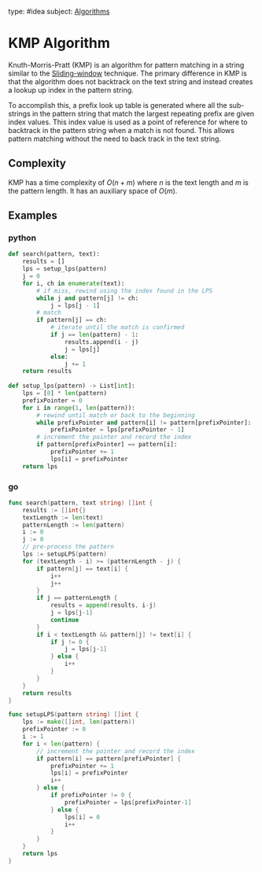 type: #idea
subject: [Algorithms](Algorithms.md)
<!-- Subject should be a hub note -->
# KMP Algorithm


Knuth-Morris-Pratt (KMP) is an algorithm for pattern matching in a string similar to the [Sliding-window](Sliding-window.md) technique. The primary difference in KMP is that the algorithm does not backtrack on the text string and instead creates a lookup up index in the pattern string.

To accomplish this, a prefix look up table is generated where all the sub-strings in the pattern string that match the largest repeating prefix are given index values. This index value is used as a point of reference for where to backtrack in the pattern string when a match is not found. This allows pattern matching without the need to back track in the text string.

## Complexity

KMP has a time complexity of $O(n + m)$ where $n$ is the text length and $m$ is the pattern length. It has an auxiliary space of $O(m)$.

## Examples

### python

```python
def search(pattern, text):
    results = []
    lps = setup_lps(pattern)
    j = 0
    for i, ch in enumerate(text):
        # if miss, rewind using the index found in the LPS
        while j and pattern[j] != ch:
            j = lps[j - 1]
        # match
        if pattern[j] == ch:
            # iterate until the match is confirmed
            if j == len(pattern) - 1:
                results.append(i - j)
                j = lps[j]
            else:
                j += 1
    return results
 
def setup_lps(pattern) -> List[int]:
    lps = [0] * len(pattern)
    prefixPointer = 0
    for i in range(1, len(pattern)):
        # rewind until match or back to the beginning
        while prefixPointer and pattern[i] != pattern[prefixPointer]:
            prefixPointer = lps[prefixPointer - 1]
        # increment the pointer and record the index
        if pattern[prefixPointer] == pattern[i]:
            prefixPointer += 1
            lps[i] = prefixPointer
    return lps
```

### go

```go
func search(pattern, text string) []int {
	results := []int{}
	textLength := len(text)
	patternLength := len(pattern)
	i := 0
	j := 0
	// pre-process the pattern
	lps := setupLPS(pattern)
	for (textLength - i) >= (patternLength - j) {
		if pattern[j] == text[i] {
			i++
			j++
		}
		if j == patternLength {
			results = append(results, i-j)
			j = lps[j-1]
			continue
		}
		if i < textLength && pattern[j] != text[i] {
			if j != 0 {
				j = lps[j-1]
			} else {
				i++
			}
		}
	}
	return results
}

func setupLPS(pattern string) []int {
	lps := make([]int, len(pattern))
	prefixPointer := 0
	i := 1
	for i < len(pattern) {
		// increment the pointer and record the index
		if pattern[i] == pattern[prefixPointer] {
			prefixPointer += 1
			lps[i] = prefixPointer
			i++
		} else {
			if prefixPointer != 0 {
				prefixPointer = lps[prefixPointer-1]
			} else {
				lps[i] = 0
				i++
			}
		}
	}
	return lps
}
```